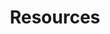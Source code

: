 ---
layout: resources
permalink: /resources/
title: Resources
description: These are some textbooks and resources that enriched my studies and I recommend them for anyone interested in the respective topics. Click to view and access.
nav: true
nav_order: 6

resources:
  - subject: "- Mathematics"
    subsections:
      - subsection: "- Real Analysis"
        items:
          - title: "Introduction to Real Analysis : Bartle, R.G., Sherbert D.R"
            type: pdf
            link: https://sowndarmath.files.wordpress.com/2017/10/real-analysis-by-bartle.pdf
          - title: "Principles of Mathematical Analysis by Walter Rudin"
            type: pdf
            link: https://david92jackson.neocities.org/images/Principles_of_Mathematical_Analysis-Rudin.pdf
          - title: "Real Analysis by H.L. Royden and P.M. Fitzpatrick"
            type: pdf
            link: https://s2pnd-matematika.fkip.unpatti.ac.id/wp-content/uploads/2019/03/Real-Analysis-4th-Ed-Royden.pdf
      - subsection: "- Linear Algebra"
        items:
          - title: "Linear Algebra Done Right by Sheldon Axler"
            type: pdf
            link: https://www.cin.ufpe.br/~jrsl/Books/Linear%20Algebra%20Done%20Right%20-%20Sheldon%20Axler.pdf
          - title: "Introduction to Linear Algebra by Gilbert Strang"
            type: pdf
            link: https://students.aiu.edu/submissions/profiles/resources/onlineBook/Y5B7M4_Introduction_to_Linear_Algebra-_Fourth_Edition.pdf
          - title: "Linear Algebra by Stephen H. Friedberg, Arnold J. Insel, and Lawrence E. Spence"
            type: pdf
            link: https://www.amazon.de/Linear-Algebra-Insel-Spence-Friedberg/dp/9332549648
          - title: "Linear Algebra by Hoffmann and Kunze"
            type: pdf
            link: https://www.math.pku.edu.cn/teachers/anjp/textbook.pdf
          - title: "3Blue1Brown's Linear Algebra Playlist"
            type: video
            link: https://www.youtube.com/playlist?list=PLZHQObOWTQDPD3MizzM2xVFitgF8hE_ab
      - subsection: "- Probability"
        items:
          - title: "First Course in Probability by Sheldon Ross"
            type: pdf
            link: https://www.seyedkalali.com/wp-content/uploads/2016/11/A-First-Course-in-Probability-8th-ed.-Sheldon-Ross.pdf
          - title: "Measure Theoretic Probability by Athreya and Lahiri"
            type: pdf
            link: https://www.ctanujit.org/uploads/2/5/3/9/25393293/_measure_theoritic_probability_by_athreya__lahiri.pdf
      - subsection: "- Complex Analysis"
        items:
          - title: "Visual Complex Analysis by Tristan Needham"
            type: pdf
            link: https://umv.science.upjs.sk/hutnik/NeedhamVCA.pdf
      - subsection: "- Ordinary and Partial Differential Equations"
        items:
          - title: "Partial Differential Equations by Lawrence C. Evans"
            type: pdf
            link: https://math24.wordpress.com/wp-content/uploads/2013/02/partial-differential-equations-by-evans.pdf

  - subject: "- Statistics and Machine Leaarning"
    subsections:
      - subsection: "- Linear Models"
        items:
          - title: "Regression Models by Knieb"
            type: pdf
            link: Stats_ML/Regression-Models,-Methods-and-Applications.pdf
          - title: "Linear Regression Analysis by Douglas C. Montgomery, Elizabeth A. Peck, and G. Geoffrey Vining"
            type: pdf
            link: https://ocd.lcwu.edu.pk/cfiles/Statistics/Stat-503/IntroductiontoLinearRegressionAnalysisbyDouglasC.MontgomeryElizabethA.PeckG.GeoffreyViningz-lib.org.pdf
          - title: "Linear Algebra and Linear Models by RB Bapat"
            type: pdf
            link: https://rikhtehgaran.iut.ac.ir/sites/rikhtehgaran.iut.ac.ir/files/files_course/linear_algebra_and_linear_models_2nd_bapat_2000_0.pdf
      - subsection: "- Time Series Analysis"
        items:
          - title: "Introduction to Time Series and Forecasting by Brockwell and Davis"
            type: pdf
            link: https://warin.ca/ressources/books/2016_Book_IntroductionToTimeSeriesAndFor.pdf
      - subsection: "- Machine Learning"
        items:
          - title: "Machine Learning and Pattern Recognition by CM Bishop"
            type: pdf
            link: https://www.microsoft.com/en-us/research/uploads/prod/2006/01/Bishop-Pattern-Recognition-and-Machine-Learning-2006.pdf
          - title: "Introduction to Statistical Learning by Gareth James, Daniela Witten, Trevor Hastie, and Robert Tibshirani"
            type: pdf
            link: https://static1.squarespace.com/static/5ff2adbe3fe4fe33db902812/t/6009dd9fa7bc363aa822d2c7/1611259312432/ISLR+Seventh+Printing.pdf
          - title: "Elements of Statistical Learning by Trevor Hastie, Robert Tibshirani, and Jerome Friedman"
            type: pdf
            link: https://www.sas.upenn.edu/~fdiebold/NoHesitations/BookAdvanced.pdf
          - title: "Deep Learning Book by Ian Goodfellow, Yoshua Bengio, and Aaron Courville"
            type: pdf
            link: http://imlab.postech.ac.kr/dkim/class/csed514_2019s/DeepLearningBook.pdf
          - title: "Bayesian Data Analysis by Gelman"
            type: pdf
            link: http://www.stat.columbia.edu/~gelman/book/BDA3.pdf
          - title: "Basic Econometrics by Damodar N. Gujarati"
            type: pdf
            link: https://cbpbu.ac.in/userfiles/file/2020/STUDY_MAT/ECO/1.pdf
      - subsection: "- Causal Inference"
        items:
          - title: "Causal Inference in Statistics: A Primer by Judea Pearl, Madelyn Glymour, and Nicholas P. Jewell"
            type: pdf
            link: https://www.datascienceassn.org/sites/default/files/CAUSAL%20INFERENCE%20IN%20STATISTICS.pdf
          - title: "Mostly Harmless Econometrics by Joshua D. Angrist and Jörn-Steffen Pischke"
            link: https://jonnyphillips.github.io/FLS6415/Class_3/Angrist%20&%20Pischke.pdf
            type: pdf
          - title: "Causality: Models, Reasoning, and Inference by Judea Pearl"
            link: https://www.amazon.de/-/en/Judea-Pearl/dp/052189560X
            type: pdf
      - subsection: "- General"
        items:
          - title: Ctanujit Blog
            type: website
            link: https://www.ctanujit.org/lecture-notes.html

  - subject: "- Quantitative Finance"
    items:
      - title: "Options, Futures, and Other Derivatives by John C. Hull"
        type: pdf
        link: http://dl.fxf1.com/files/books/english/Hull-Options_%20Futures%20And%20Other%20Derivative%20Securities_%205Th%20Ed.pdf
      - title: "Fixed Income Securities by Bruce Tuckman"
        type: pdf
        link: https://shamit8.wordpress.com/wp-content/uploads/2014/11/fixed-income-securities-bruce-tuckman2002-2ndedition.pdf
      - title: "Stochastic Calculus for Finance II by Steven Shreve"
        type: pdf
        link: https://cms.dm.uba.ar/academico/materias/2docuat2016/analisis_cuantitativo_en_finanzas/Steve_ShreveStochastic_Calculus_for_Finance_II.pdf
      - title: "The Concepts and Practice of Mathematical Finance by Mark S. Joshi"
        type: pdf
        link: Quant_Finance/MathematicalFinance_Joshi.pdf
      - title: "Stochastic Differential Equations by Bernt Øksendal"
        type: pdf
        link: http://www.stat.ucla.edu/~ywu/research/documents/StochasticDifferentialEquations.pdf
      - title: "Introduction to Stochastic Calculus by Rajeeva L. Karandikar & B. V. Rao"
        type: pdf
        link: http://ndl.ethernet.edu.et/bitstream/123456789/64514/1/433.pdf
      - title: "Handbook of Financial Time Series"
        type: pdf
        link: Quant_Finance/FinTimeSeries_Handbook.pdf
      - title: "Basic Black-Scholes: Option Pricing and Trading by Timothy Falcon Crack"
        type: pdf
        link: Quant_Finance/BlackScholes_Basics.pdf
      - title: "Inside the Black Box: A Simple Guide to Quantitative and High-Frequency Trading by Rishi K. Narang"
        type: pdf
        link: Quant_Finance/HFT_QuantGuide.pdf
      - title: "Quantitative Primer"
        type: pdf
        link: Quant_Finance/QuantitativePrimer.pdf

  - subject: "- Problem Solving"
    items:
      - title: "Problem Solving Strategies by Arthur Engel"
        type: pdf
        link: https://mathematicalolympiads.wordpress.com/wp-content/uploads/2012/08/75427434-problem-books-in-mathematics-problem-solving-strategies.pdf
      - title: "Graph Theory by Douglas West"
        type: pdf
        link: https://daiwz.net/course/disc_math/2023/West_Intro_Graph_Theory_en.pdf
      - title: "Mathematical Puzzles by Martin Gardner"
        type: pdf
        link: Puzzles_Math/Math_Puzzles_Gardner.pdf
      - title: "50 Challenging Problems in Probability by Frederick Mosteller"
        type: pdf
        link: https://mbapreponline.wordpress.com/wp-content/uploads/2013/07/fifty_challenging_problems_in__2.pdf
      - title: "Mathematical Puzzles by Peter Winkler"
        type: pdf
        link: Puzzles_Math/Math_Puzzles_Winkler.pdf
      - title: "Heard on the Street by Timothy Falcon Crack"
        type: pdf
        link: Puzzles_Math/HeardOnStreet_Crack.pdf
      - title: "Practical Guide to Quantitative Finance Guide by Xinfeng Zhou"
        type: pdf
        link: https://academyflex.com/wp-content/uploads/2024/03/a-practical-guide-to-quantitative-finance-interviews.pdf
      - title: "Websites"
        type: pdf
        link: Puzzles_Math/Websites.docx

  - subject: "- Data Structures and Algorithms"
    items:
      - title: "Introduction to Algorithms by Thomas H. Cormen, Charles E. Leiserson, Ronald L. Rivest, and Clifford Stein"
        type: pdf
        link: https://dl.ebooksworld.ir/books/Introduction.to.Algorithms.4th.Leiserson.Stein.Rivest.Cormen.MIT.Press.9780262046305.EBooksWorld.ir.pdf
      - title: "Dynamic Programming Bootcamp IIT-GN"
        type: video
        link: https://www.youtube.com/playlist?list=PLAj_13N2fk-RA6wvOUmWOyUeL9zmWFJoI
      - title: "DSA One Course"
        type: video
        link: https://www.youtube.com/playlist?list=PLUcsbZa0qzu3yNzzAxgvSgRobdUUJvz7p
      - title: "Course on Competitive Programming"
        type: video
        link: https://www.youtube.com/playlist?list=PLauivoElc3ggagradg8MfOZreCMmXMmJ-
      - title: "CSES Problem Set"
        type: website
        link: https://cses.fi/problemset/

  - subject: "- C++ programming"
    items:
      - title: "The Cherno's C++ Playlist"
        type: video
        link: https://www.youtube.com/playlist?list=PLlrATfBNZ98dudnM48yfGUldqGD0S4FFb
      - title: "Effective Modern C++ by Scott Meyers"
        type: pdf
        link: C++/Scott_Meyers_Effective_Modern_C++.pdf
      - title: "CppNuts"
        type: video
        link: https://www.youtube.com/@CppNuts

  - subject: "- Operating Systems"
    items:
      - title: "Modern Operating Systems by Mythili Vutukuru"
        type: video
        link: https://www.youtube.com/playlist?list=PLDW872573QAb4bj0URobvQTD41IV6gRkx
      - title: "The Linux Programming Interface by Michael Kerrisk"
        type: pdf
        link: OS/Kerrisk_The_Linux_programming_interface.pdf

  - subject: "- Recreational"
    items:
      - title: "Coffee Can Investing by Saurabh Mukherjea"
        link: None
      - title: "Bernoulli's Fallacy by Aubrey Clayton"
        link: None
      - title: "Mathematical Mechanic by Mark Levi"
        link: None
      - title: "My Life as a Quant by Emanuel Derman"
        link: None
      - title: "Fooled by Randomness by Nassim Nicholas Taleb"
        link: None
      - title: "The Black Swan by Nassim Nicholas Taleb"
        link: None
---